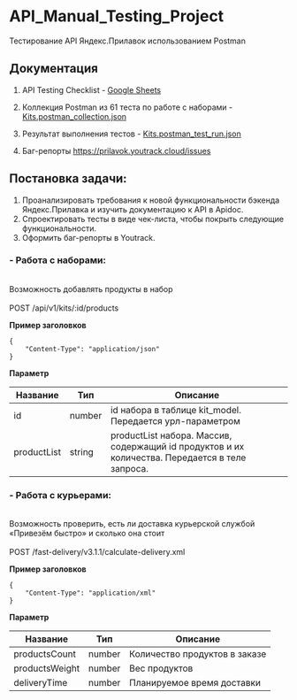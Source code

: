 # API_Manual_Testing_Project

Тестирование API Яндекс.Прилавок использованием Postman

## Документация

1) API Testing Checklist - [Google Sheets](https://docs.google.com/spreadsheets/d/1p0yYjdk12BrvwguB1IXjkT76EPcaQK8QZqVwUTc5-W4/edit?usp=sharing "API Testing Checklist")

2) Коллекция Postman из 61 теста по работе с наборами - [Kits.postman_collection.json](https://github.com/calculatedmediocrity/API_Manual_Testing_Project/blob/main/Kits.postman_collection.json "collection")

3) Результат выполнения тестов - [Kits.postman_test_run.json](https://github.com/calculatedmediocrity/API_Manual_Testing_Project/blob/main/Kits.postman_test_run.json "test_run")

4) Баг-репорты https://prilavok.youtrack.cloud/issues

## Постановка задачи:
1. Проанализировать требования к новой функциональности бэкенда Яндекс.Прилавка и изучить документацию к API в Apidoc. 
2. Спроектировать тесты в виде чек-листа, чтобы покрыть следующие функциональности.
3. Оформить баг-репорты в Youtrack.

### - Работа с наборами: 

 <br> Возможность добавлять продукты в набор  </br>
 <br> POST /api/v1/kits/:id/products</br>

**Пример заголовков**
```
{
    "Content-Type": "application/json"
}
```

**Параметр**

| Название| Тип | Описание |
|----------|----------|----------|
|id  | number  | id набора в таблице kit_model. Передается урл-параметром |
| productList    | string  | productList набора. Массив, содержащий id продуктов и их количества. Передается в теле запроса. |
  
### - Работа с курьерами:

<br>Возможность проверить, есть ли доставка курьерской службой «Привезём быстро» и сколько она стоит</br>
<br>POST /fast-delivery/v3.1.1/calculate-delivery.xml</br>

**Пример заголовков**
```
{
    "Content-Type": "application/xml"
}
```

**Параметр**

| Название| Тип | Описание |
|----------|----------|----------|
|productsCount  | number  | Количество продуктов в заказе |
| productsWeight    | number  | Вес продуктов |
| deliveryTime    | number   |Планируемое время доставки |


 
